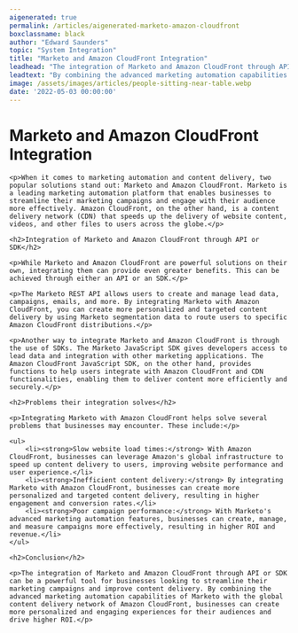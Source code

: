 ```yaml
---
aigenerated: true
permalink: /articles/aigenerated-marketo-amazon-cloudfront
boxclassname: black
author: "Edward Saunders"
topic: "System Integration"
title: "Marketo and Amazon CloudFront Integration"
leadhead: "The integration of Marketo and Amazon CloudFront through API or SDK can be a powerful tool for businesses looking to streamline their marketing campaigns and improve content delivery"
leadtext: "By combining the advanced marketing automation capabilities of Marketo with the global content delivery network of Amazon CloudFront, businesses can create more personalized and engaging experiences for their audiences and drive higher ROI."
image: /assets/images/articles/people-sitting-near-table.webp
date: '2022-05-03 00:00:00'
---
```

<div class="arttext">	<h1>Marketo and Amazon CloudFront Integration</h1>

	<p>When it comes to marketing automation and content delivery, two popular solutions stand out: Marketo and Amazon CloudFront. Marketo is a leading marketing automation platform that enables businesses to streamline their marketing campaigns and engage with their audience more effectively. Amazon CloudFront, on the other hand, is a content delivery network (CDN) that speeds up the delivery of website content, videos, and other files to users across the globe.</p>

	<h2>Integration of Marketo and Amazon CloudFront through API or SDK</h2>

	<p>While Marketo and Amazon CloudFront are powerful solutions on their own, integrating them can provide even greater benefits. This can be achieved through either an API or an SDK.</p>

	<p>The Marketo REST API allows users to create and manage lead data, campaigns, emails, and more. By integrating Marketo with Amazon CloudFront, you can create more personalized and targeted content delivery by using Marketo segmentation data to route users to specific Amazon CloudFront distributions.</p>

	<p>Another way to integrate Marketo and Amazon CloudFront is through the use of SDKs. The Marketo JavaScript SDK gives developers access to lead data and integration with other marketing applications. The Amazon CloudFront JavaScript SDK, on the other hand, provides functions to help users integrate with Amazon CloudFront and CDN functionalities, enabling them to deliver content more efficiently and securely.</p>

	<h2>Problems their integration solves</h2>

	<p>Integrating Marketo with Amazon CloudFront helps solve several problems that businesses may encounter. These include:</p>

	<ul>
		<li><strong>Slow website load times:</strong> With Amazon CloudFront, businesses can leverage Amazon's global infrastructure to speed up content delivery to users, improving website performance and user experience.</li>
		<li><strong>Inefficient content delivery:</strong> By integrating Marketo with Amazon CloudFront, businesses can create more personalized and targeted content delivery, resulting in higher engagement and conversion rates.</li>
		<li><strong>Poor campaign performance:</strong> With Marketo's advanced marketing automation features, businesses can create, manage, and measure campaigns more effectively, resulting in higher ROI and revenue.</li>
	</ul>

	<h2>Conclusion</h2>

	<p>The integration of Marketo and Amazon CloudFront through API or SDK can be a powerful tool for businesses looking to streamline their marketing campaigns and improve content delivery. By combining the advanced marketing automation capabilities of Marketo with the global content delivery network of Amazon CloudFront, businesses can create more personalized and engaging experiences for their audiences and drive higher ROI.</p>
</div>